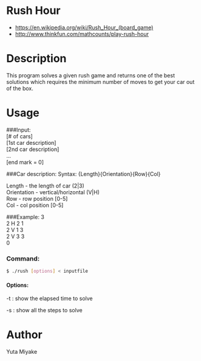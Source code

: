 # Rush Hour
* https://en.wikipedia.org/wiki/Rush_Hour_(board_game)
* http://www.thinkfun.com/mathcounts/play-rush-hour

# Description
This program solves a given rush game and returns one of the best solutions
which requires the minimum number of moves to get your car out of the box.

# Usage
###Input:<br />
[\# of cars]<br />
[1st car description]<br />
[2nd car description]<br />
...<br />
[end mark = 0]

###Car description:
Syntax: {Length}{Orientation}{Row}{Col}

 Length - the length of car (2|3)<br />
 Orientation - vertical/horizontal (V|H)<br />
 Row - row position [0-5]<br />
 Col - col position [0-5]<br />

###Example:
3<br />
2 H 2 1<br />
2 V 1 3<br />
2 V 3 3<br />
0
### Command:
```bash
$ ./rush [options] < inputfile
```

#### Options:
-t : show the elapsed time to solve

-s : show all the steps to solve

# Author
Yuta Miyake
